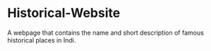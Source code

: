 # Historical-Website
A webpage that contains the name and short description of famous historical places in Indi.
